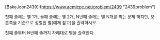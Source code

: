 [BakeJoon2439]:(https://www.acmicpc.net/problem/2439 "2439problem")


첫째 줄에는 별 1개, 둘째 줄에는 별 2개, N번째 줄에는 별 N개를 찍는 문제
하지만, 오른쪽을 기준으로 정렬한 별(예제 참고)을 출력하시오.

첫째 줄부터 N번째 줄까지 차례대로 별을 출력한다.

